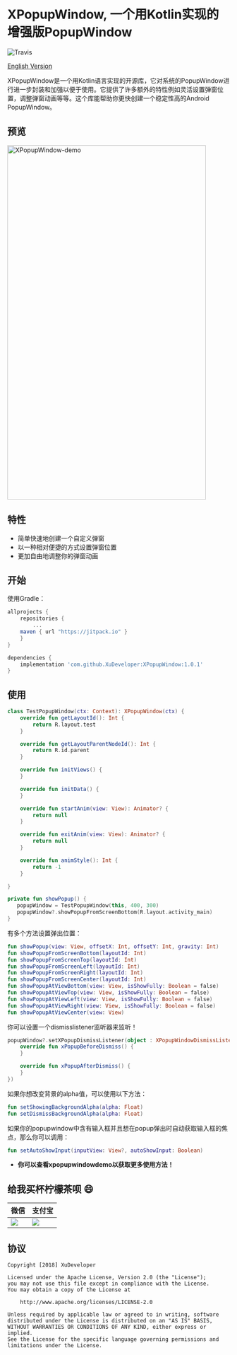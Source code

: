 # XPopupWindow, 一个用Kotlin实现的增强版PopupWindow

![Travis](https://img.shields.io/badge/build-passing-brightgreen.svg)

[English Version](https://github.com/XuDeveloper/XPopupWindow/blob/master/README.md)

XPopupWindow是一个用Kotlin语言实现的开源库，它对系统的PopupWindow进行进一步封装和加强以便于使用。它提供了许多额外的特性例如灵活设置弹窗位置，调整弹窗动画等等。这个库能帮助你更快创建一个稳定性高的Android PopupWindow。

## 预览

<img src="https://raw.githubusercontent.com/xudeveloper/XPopupWindow/master/art/demo.gif" width="450" height="801" alt="XPopupWindow-demo"/>


## 特性

* 简单快速地创建一个自定义弹窗
* 以一种相对便捷的方式设置弹窗位置
* 更加自由地调整你的弹窗动画


## 开始

使用Gradle：

```Groovy
allprojects {
    repositories {
        ...
    maven { url "https://jitpack.io" }
    }
}

dependencies {
    implementation 'com.github.XuDeveloper:XPopupWindow:1.0.1'
}
```

## 使用
```Kotlin
class TestPopupWindow(ctx: Context): XPopupWindow(ctx) {
    override fun getLayoutId(): Int {
        return R.layout.test
    }

    override fun getLayoutParentNodeId(): Int {
        return R.id.parent
    }

    override fun initViews() {
    }

    override fun initData() {
    }

    override fun startAnim(view: View): Animator? {
        return null
    }

    override fun exitAnim(view: View): Animator? {
        return null
    }

    override fun animStyle(): Int {
        return -1
    }

}
```

```Kotlin
private fun showPopup() {
   popupWindow = TestPopupWindow(this, 400, 300)    
   popupWindow?.showPopupFromScreenBottom(R.layout.activity_main)
}
```

有多个方法设置弹出位置：

```Kotlin
fun showPopup(view: View, offsetX: Int, offsetY: Int, gravity: Int)
fun showPopupFromScreenBottom(layoutId: Int)
fun showPopupFromScreenTop(layoutId: Int)
fun showPopupFromScreenLeft(layoutId: Int)
fun showPopupFromScreenRight(layoutId: Int)
fun showPopupFromScreenCenter(layoutId: Int)
fun showPopupAtViewBottom(view: View, isShowFully: Boolean = false)
fun showPopupAtViewTop(view: View, isShowFully: Boolean = false)
fun showPopupAtViewLeft(view: View, isShowFully: Boolean = false)
fun showPopupAtViewRight(view: View, isShowFully: Boolean = false)
fun showPopupAtViewCenter(view: View)
```

你可以设置一个dismisslistener监听器来监听！

```Kotlin
popupWindow?.setXPopupDismissListener(object : XPopupWindowDismissListener {
    override fun xPopupBeforeDismiss() {
    }

    override fun xPopupAfterDismiss() {
    }
})
```

如果你想改变背景的alpha值，可以使用以下方法：

```Kotlin
fun setShowingBackgroundAlpha(alpha: Float)
fun setDismissBackgroundAlpha(alpha: Float)
```

如果你的popupwindow中含有输入框并且想在popup弹出时自动获取输入框的焦点，那么你可以调用：

```kotlin
fun setAutoShowInput(inputView: View?, autoShowInput: Boolean)
```

* **你可以查看xpopupwindowdemo以获取更多使用方法！**

## 给我买杯柠檬茶呗 :smile:

| 微信 |支付宝 | 
| ---- | ---- | 
| ![](https://github.com/XuDeveloper/XPopupWindow/blob/master/art/wechat.jpeg)      | ![](https://github.com/XuDeveloper/XPopupWindow/blob/master/art/alipay.jpeg) |

## 协议
```license
Copyright [2018] XuDeveloper

Licensed under the Apache License, Version 2.0 (the "License");
you may not use this file except in compliance with the License.
You may obtain a copy of the License at

    http://www.apache.org/licenses/LICENSE-2.0

Unless required by applicable law or agreed to in writing, software
distributed under the License is distributed on an "AS IS" BASIS,
WITHOUT WARRANTIES OR CONDITIONS OF ANY KIND, either express or implied.
See the License for the specific language governing permissions and
limitations under the License.
```